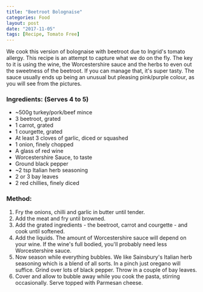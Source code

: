 ```yaml
---
title: "Beetroot Bolognaise"
categories: Food
layout: post
date: "2017-11-05"
tags: [Recipe, Tomato Free]
---
```

We cook this version of bolognaise with beetroot due to Ingrid's tomato allergy. This recipe is an attempt to capture what we do on the fly. The key to it is using the wine, the Worcestershire sauce and the herbs to even out the sweetness of the beetroot. If you can manage that, it's super tasty. The sauce usually ends up being an unusual but pleasing pink/purple colour, as you will see from the pictures.

### Ingredients: (Serves 4 to 5)
* ~500g turkey/pork/beef mince  
* 3 beetroot, grated  
* 1 carrot, grated  
* 1 courgette, grated  
* At least 3 cloves of garlic, diced or squashed  
* 1 onion, finely chopped  
* A glass of red wine  
* Worcestershire Sauce, to taste  
* Ground black pepper  
* ~2 tsp Italian herb seasoning  
* 2 or 3 bay leaves  
* 2 red chillies, finely diced  

### Method:
1. Fry the onions, chilli and garlic in butter until tender.  
1. Add the meat and fry until browned.  
1. Add the grated ingredients - the beetroot, carrot and courgette - and cook until softened.  
1. Add the liquids. The amount of Worcestershire sauce will depend on your wine. If the wine's full bodied, you'll probably need less Worcestershire sauce.  
1. Now season while everything bubbles. We like Sainsbury's Italian herb seasoning which is a blend of all sorts. In a pinch just oregano will suffice. Grind over lots of black pepper. Throw in a couple of bay leaves.  
1. Cover and allow to bubble away while you cook the pasta, stirring occasionally. Serve topped with Parmesan cheese.  